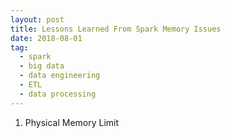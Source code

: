 ```yaml
---
layout: post
title: Lessons Learned From Spark Memory Issues
date: 2018-08-01
tag:
  - spark
  - big data
  - data engineering
  - ETL
  - data processing
---
```


1. Physical Memory Limit
